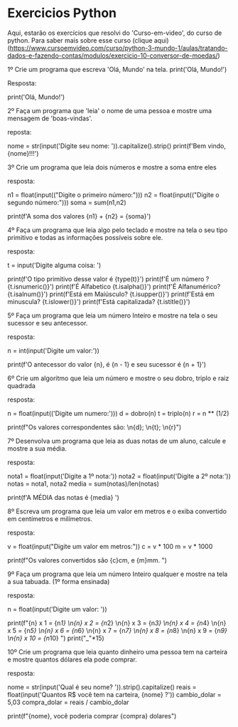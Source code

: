 # Exercicios Python
 Aqui, estarão os exercícios que  resolvi do 'Curso-em-video', do curso de python.
 Para saber mais sobre esse curso (clique aqui)(https://www.cursoemvideo.com/curso/python-3-mundo-1/aulas/tratando-dados-e-fazendo-contas/modulos/exercicio-10-conversor-de-moedas/)


1º Crie um programa que escreva 'Olá, Mundo' na tela.
print('Olá, Mundo!')

Resposta:

print('Olá, Mundo!')


2º Faça um programa que 'leia' o nome de uma pessoa e mostre uma mensagem de 'boas-vindas'.

reposta:

nome = str(input('Digite seu nome: ')).capitalize().strip()
print(f'Bem vindo, {nome}!!!')


3º Crie um programa que leia dois números e mostre a soma entre eles

resposta:

n1 = float(input(("Digite o primeiro número:")))
n2 = float(input(("Digite o segundo número:")))
soma = sum(n1,n2)

print(f'A soma dos  valores {n1} + {n2} = {soma}')


4º Faça um programa que leia algo pelo teclado e mostre 
   na tela o seu tipo primitivo
   e todas as informações possíveis sobre ele.

resposta:

t = input('Digite alguma coisa: ')

print(f'O tipo primitivo desse valor é {type(t)}')
print(f'É um número ? {t.isnumeric()}')
print(f'É Alfabetico {t.isalpha()}')
print(f'É Alfanumérico? {t.isalnum()}')
print(f'Está em Maiúsculo? {t.isupper()}')
print(f'Está em minuscula? {t.islower()}')
print(f'Está capitalizada? {t.istitle()}')


5º Faça um programa que leia um número Inteiro e mostre na tela o seu sucessor e seu antecessor.

resposta:

n = int(input('Digite um valor:'))

print(f'O antecessor do valor {n}, é {n - 1} e seu sucessor é {n + 1}')


6º Crie um algoritmo que leia um número e mostre o seu dobro, triplo e raiz quadrada

resposta:

n = float(input(('Digite um numero:')))
d = dobro(n)
t = triplo(n)
r = n ** (1/2)

print(f"Os valores correspondentes são: \n{d}; \n{t}; \n{r}")


7º Desenvolva um programa que leia as duas notas de um aluno, calcule e mostre a sua média.
 
resposta:

nota1 = float(input('Digite a 1º nota:'))
nota2 = float(input('Digite a 2º nota:'))
notas = nota1, nota2
media = sum(notas)/len(notas) 

print(f'A MÉDIA das notas  é {media} ')


8º  Escreva um programa que leia um valor em metros e o exiba convertido em centímetros e milímetros.

resposta:

v =  float(input("Digite um valor em metros:"))
c = v * 100
m = v * 1000

print(f"Os valores convertidos são {c}cm, e {m}mm. ")


9º Faça um programa que leia um número Inteiro qualquer e mostre na tela a sua tabuada. (1º forma ensinada)

resposta:

n = float(input('Digite um valor: '))

print(f"{n} x 1 = {n*1} \n{n} x 2 = {n*2} \n{n} x 3 = {n*3} \n{n} x 4 = {n*4} \n{n} x 5 = {n*5} \n{n} x 6 = {n*6} \n{n} x 7 = {n*7} \n{n} x 8 = {n*8} \n{n} x 9 = {n*9} \n{n} x 10 = {n*10} ")
print("_"*15)


10º Crie um programa que leia quanto dinheiro uma pessoa tem na carteira e mostre quantos dólares ela pode comprar.

resposta:

nome = str(input('Qual é seu nome? ')).strip().capitalize()
reais = float(input('Quantos R$ você tem na carteira, {nome} ?'))
cambio_dolar = 5,03
compra_dolar = reais / cambio_dolar

print(f"{nome}, você poderia comprar {compra} dolares")



 




